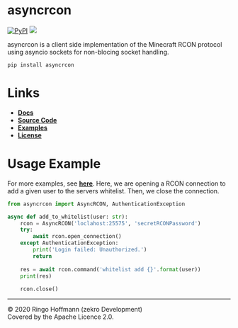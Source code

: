 # asyncrcon
[![PyPI](https://img.shields.io/pypi/v/asyncrcon)](https://pypi.org/project/asyncrcon/)&nbsp;[![](https://img.shields.io/badge/docs-passing-brightgreen)](https://zekroTJA.github.io/asyncrcon)

asyncrcon is a client side implementation of the Minecraft RCON protocol
using asyncio sockets for non-blocing socket handling.

```
pip install asyncrcon
```

# Links

- [**Docs**](https://zekroTJA.github.io/asyncrcon)
- [**Source Code**](https://github.com/zekroTJA/asyncrcon)
- [**Examples**](https://github.com/zekroTJA/asyncrcon/tree/master/examples)
- [**License**](https://github.com/zekroTJA/asyncrcon/tree/master/LICENSE)

# Usage Example

For more examples, see [**here**](https://github.com/zekroTJA/asyncrcon/tree/master/examples).
Here, we are opening a RCON connection to add a given user to the servers whitelist. Then, we close the connection.

```py
from asyncrcon import AsyncRCON, AuthenticationException

async def add_to_whitelist(user: str):
    rcon = AsyncRCON('loclahost:25575', 'secretRCONPassword')
    try:
        await rcon.open_connection()
    except AuthenticationException:
        print('Login failed: Unauthorized.')
        return
        
    res = await rcon.command('whitelist add {}'.format(user))
    print(res)
    
    rcon.close()
```

---

© 2020 Ringo Hoffmann (zekro Development)  
Covered by the Apache Licence 2.0. 
